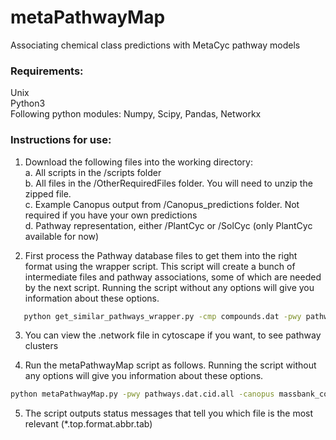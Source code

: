 # metaPathwayMap
Associating chemical class predictions with MetaCyc pathway models

### Requirements:
Unix<br/>
Python3<br/>
Following python modules: Numpy, Scipy, Pandas, Networkx<br/>

### Instructions for use:
1. Download the following files into the working directory:<br/>
  a. All scripts in the /scripts folder<br/>
  b. All files in the /OtherRequiredFiles folder. You will need to unzip the zipped file.<br/>
  c. Example Canopus output from /Canopus_predictions folder. Not required if you have your own predictions<br/>
  d. Pathway representation, either /PlantCyc or /SolCyc (only PlantCyc available for now)<br/>

2. First process the Pathway database files to get them into the right format using the wrapper script. This script will create a bunch of intermediate files and pathway associations, some of which are needed by the next script. Running the script without any options will give you information about these options. <br/>
```bash
   python get_similar_pathways_wrapper.py -cmp compounds.dat -pwy pathways.dat -extra no -chemont ChemOnt_2_1.obo.mod.tax.organic -chebi ChEBI_126_classyfire_21_annotations.csv.mod
 ```
      
3. You can view the .network file in cytoscape if you want, to see pathway clusters<br/>

4. Run the metaPathwayMap script as follows. Running the script without any options will give you information about these options. <br/>
```bash
python metaPathwayMap.py -pwy pathways.dat.cid.all -canopus massbank_compound_canopus2.tab -jaccard 0.7
```

5. The script outputs status messages that tell you which file is the most relevant (*.top.format.abbr.tab)<br/>
